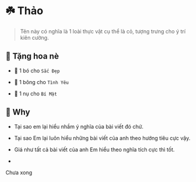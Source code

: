 # ☘️ Thảo

> Tên này có nghĩa là 1 loài thực vật cụ thể là cỏ, tượng trưng cho ý trí kiên cường.

## 🌻 Tặng hoa nè

+ 💐 1 bó cho `Sắc Đẹp`

+ 🌹 1 bông cho `Tình Yêu`

+ 🌷 1 nụ cho `Bí Mật`

## 🥲 Why

+ Tại sao em lại hiểu nhầm ý nghĩa của bài viết đó chứ.

+ Tại sao Em lại luôn hiểu những bài viết của anh theo hướng tiêu cực vậy.

+ Giá như tất cả bài viết của anh Em hiểu theo nghĩa tích cực thì tốt.

+ 

Chưa xong

